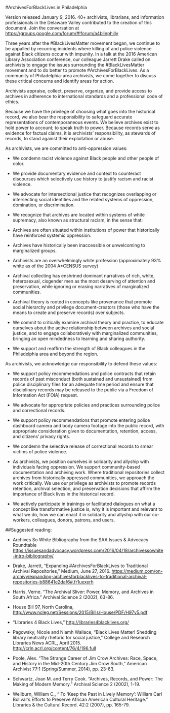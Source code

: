 #ArchivesForBlackLives in Philadelphia

Version released January 9, 2016. 40+ archivists, librarians, and information professionals in the Delaware Valley contributed to the creation of this document. Join the conversation at https://groups.google.com/forum/#!forum/a4blinphilly 

Three years after the #BlackLivesMatter movement began, we continue to be appalled by recurring incidents where killing of and police violence against Black citizens occur with impunity. In a talk at the 2016 American Library Association conference, our colleague Jarrett Drake called on archivists to engage the issues surrounding the #BlackLivesMatter movement and to do better to promote #ArchivesForBlackLives. As a community of Philadelphia-area archivists, we come together to discuss these critical concerns and identify areas for action. 

Archivists appraise, collect, preserve, organize, and provide access to archives in adherence to international standards and a professional code of ethics. 

Because we have the privilege of choosing what goes into the historical record, we also bear the responsibility to safeguard accurate representations of contemporaneous events. We believe archives exist to hold power to account; to speak truth to power. Because records serve as evidence for factual claims, it is archivists’ responsibility, as stewards of records, to stand against their exploitation or abuse. 

As archivists, we are committed to anti-oppression values:

* We condemn racist violence against Black people and other people of color.

* We provide documentary evidence and context to counteract discourses which selectively use history to justify racism and racist violence.

* We advocate for intersectional justice that recognizes overlapping or intersecting social identities and the related systems of oppression, domination, or discrimination.

* We recognize that archives are located within systems of white supremacy, also known as structural racism, in the sense that:
 * Archives are often situated within institutions of power that historically have reinforced systemic oppression.
 * Archives have historically been inaccessible or unwelcoming to marginalized groups.
 * Archivists are an overwhelmingly white profession (approximately 93% white as of the 2004 A*CENSUS survey)
 * Archival collecting has enshrined dominant narratives of rich, white, heterosexual, cisgender men as the most deserving of attention and preservation, while ignoring or erasing narratives of marginalized communities. 
 * Archival theory is rooted in concepts like provenance that promote social hierarchy and privilege document-creators (those who have the means to create and preserve records) over subjects.

* We commit to critically examine archival theory and practice, to educate ourselves about the active relationship between archives and social justice, and to engage collaboratively with marginalized communities, bringing an open mindedness to learning and sharing authority. 

* We support and reaffirm the strength of Black colleagues in the Philadelphia area and beyond the region.

As archivists, we acknowledge our responsibility to defend these values:

* We support policy recommendations and police contracts that retain records of past misconduct (both sustained and unsustained) from police disciplinary files for an adequate time period and ensure that disciplinary records may be released to the public via a Freedom of Information Act (FOIA) request.

* We advocate for appropriate policies and practices surrounding police and correctional records.

* We support policy recommendations that promote entering police dashboard camera and body camera footage into the public record, with appropriate consideration given to documentation, retention, access, and citizens’ privacy rights. 

* We condemn the selective release of correctional records to smear victims of police violence.

* As archivists, we position ourselves in solidarity and allyship with individuals facing oppression. We support community-based documentation and archiving work. Where traditional repositories collect archives from historically oppressed communities, we approach the work critically. We use our privilege as archivists to promote records retention, archival selection, and preservation decisions that affirm the importance of Black lives in the historical record.

* We actively participate in trainings or facilitated dialogues on what a concept like transformative justice is, why it is important and relevant to what we do, how we can enact it in solidarity and allyship with our co-workers, colleagues, donors, patrons, and users.

##Suggested reading: 
* Archives So White Bibliography from the SAA Issues & Advocacy Roundtable https://issuesandadvocacy.wordpress.com/2016/04/18/archivessowhite-intro-bibliography/

* Drake, Jarrett, “Expanding #ArchivesForBlackLives to Traditional Archival Repositories,” Medium, June 27, 2016. https://medium.com/on-archivy/expanding-archivesforblacklives-to-traditional-archival-repositories-b88641e2daf6#.fr1uexerh  

* Harris, Verne. “The Archival Sliver: Power, Memory, and Archives in South Africa.” Archival Science 2 (2002), 63-86.

* House Bill 97, North Carolina, http://www.ncleg.net/Sessions/2015/Bills/House/PDF/H97v5.pdf

* “Libraries 4 Black Lives,” http://libraries4blacklives.org/ 

* Pagowsky, Nicole and Niamh Wallace,  “Black Lives Matter! Shedding library neutrality rhetoric for social justice,” College and Research Libraries News ACRL, April 2015. http://crln.acrl.org/content/76/4/196.full 

* Poole, Alex. “The Strange Career of Jim Crow Archives: Race, Space, and History in the Mid-20th Century Jim Crow South,” American Archivist 77:1 (Spring/Summer, 2014), pp. 23-63.

* Schwartz, Joan M. and Terry Cook. “Archives, Records, and Power: The Making of Modern Memory.” Archival Science 2 (2002), 1-19. 

* Wellburn, William C., “ To ‘Keep the Past in Lively Memory’: William Carl Bolivar’s Efforts to Preserve African American Cultural Heritage.” Libraries & the Cultural Record. 42:2 (2007), pp. 165-79.

